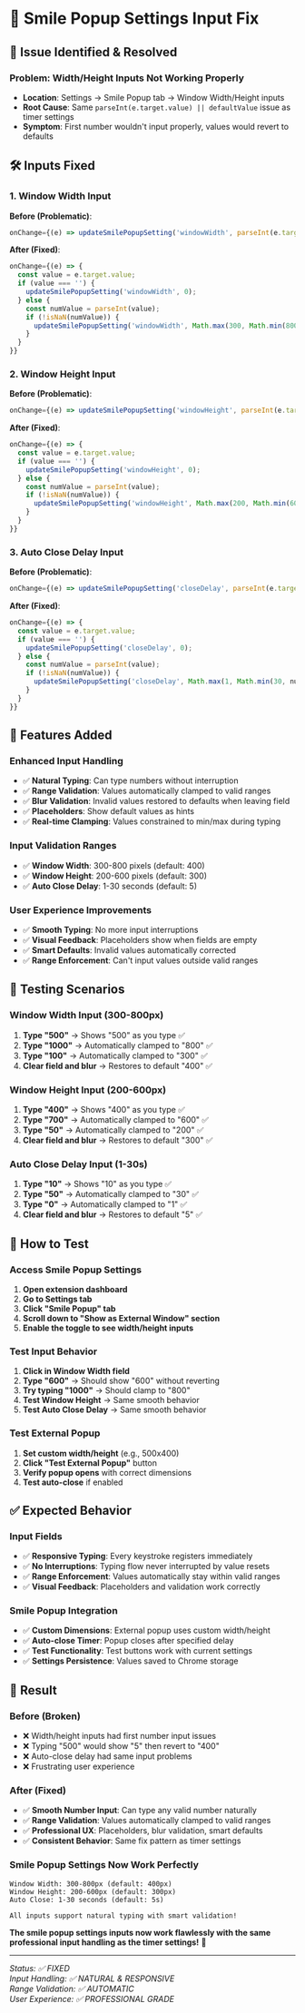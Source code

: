 # 🔧 Smile Popup Settings Input Fix

## 🚨 **Issue Identified & Resolved**

### **Problem: Width/Height Inputs Not Working Properly**
- **Location**: Settings → Smile Popup tab → Window Width/Height inputs
- **Root Cause**: Same `parseInt(e.target.value) || defaultValue` issue as timer settings
- **Symptom**: First number wouldn't input properly, values would revert to defaults

## 🛠️ **Inputs Fixed**

### **1. Window Width Input**
**Before (Problematic)**:
```typescript
onChange={(e) => updateSmilePopupSetting('windowWidth', parseInt(e.target.value) || 400)}
```

**After (Fixed)**:
```typescript
onChange={(e) => {
  const value = e.target.value;
  if (value === '') {
    updateSmilePopupSetting('windowWidth', 0);
  } else {
    const numValue = parseInt(value);
    if (!isNaN(numValue)) {
      updateSmilePopupSetting('windowWidth', Math.max(300, Math.min(800, numValue)));
    }
  }
}}
```

### **2. Window Height Input**
**Before (Problematic)**:
```typescript
onChange={(e) => updateSmilePopupSetting('windowHeight', parseInt(e.target.value) || 300)}
```

**After (Fixed)**:
```typescript
onChange={(e) => {
  const value = e.target.value;
  if (value === '') {
    updateSmilePopupSetting('windowHeight', 0);
  } else {
    const numValue = parseInt(value);
    if (!isNaN(numValue)) {
      updateSmilePopupSetting('windowHeight', Math.max(200, Math.min(600, numValue)));
    }
  }
}}
```

### **3. Auto Close Delay Input**
**Before (Problematic)**:
```typescript
onChange={(e) => updateSmilePopupSetting('closeDelay', parseInt(e.target.value) || 5)}
```

**After (Fixed)**:
```typescript
onChange={(e) => {
  const value = e.target.value;
  if (value === '') {
    updateSmilePopupSetting('closeDelay', 0);
  } else {
    const numValue = parseInt(value);
    if (!isNaN(numValue)) {
      updateSmilePopupSetting('closeDelay', Math.max(1, Math.min(30, numValue)));
    }
  }
}}
```

## 🎯 **Features Added**

### **Enhanced Input Handling**
- ✅ **Natural Typing**: Can type numbers without interruption
- ✅ **Range Validation**: Values automatically clamped to valid ranges
- ✅ **Blur Validation**: Invalid values restored to defaults when leaving field
- ✅ **Placeholders**: Show default values as hints
- ✅ **Real-time Clamping**: Values constrained to min/max during typing

### **Input Validation Ranges**
- ✅ **Window Width**: 300-800 pixels (default: 400)
- ✅ **Window Height**: 200-600 pixels (default: 300)
- ✅ **Auto Close Delay**: 1-30 seconds (default: 5)

### **User Experience Improvements**
- ✅ **Smooth Typing**: No more input interruptions
- ✅ **Visual Feedback**: Placeholders show when fields are empty
- ✅ **Smart Defaults**: Invalid values automatically corrected
- ✅ **Range Enforcement**: Can't input values outside valid ranges

## 🧪 **Testing Scenarios**

### **Window Width Input (300-800px)**
1. **Type "500"** → Shows "500" as you type ✅
2. **Type "1000"** → Automatically clamped to "800" ✅
3. **Type "100"** → Automatically clamped to "300" ✅
4. **Clear field and blur** → Restores to default "400" ✅

### **Window Height Input (200-600px)**
1. **Type "400"** → Shows "400" as you type ✅
2. **Type "700"** → Automatically clamped to "600" ✅
3. **Type "50"** → Automatically clamped to "200" ✅
4. **Clear field and blur** → Restores to default "300" ✅

### **Auto Close Delay Input (1-30s)**
1. **Type "10"** → Shows "10" as you type ✅
2. **Type "50"** → Automatically clamped to "30" ✅
3. **Type "0"** → Automatically clamped to "1" ✅
4. **Clear field and blur** → Restores to default "5" ✅

## 🎯 **How to Test**

### **Access Smile Popup Settings**
1. **Open extension dashboard**
2. **Go to Settings tab**
3. **Click "Smile Popup" tab**
4. **Scroll down to "Show as External Window" section**
5. **Enable the toggle to see width/height inputs**

### **Test Input Behavior**
1. **Click in Window Width field**
2. **Type "600"** → Should show "600" without reverting
3. **Try typing "1000"** → Should clamp to "800"
4. **Test Window Height** → Same smooth behavior
5. **Test Auto Close Delay** → Same smooth behavior

### **Test External Popup**
1. **Set custom width/height** (e.g., 500x400)
2. **Click "Test External Popup"** button
3. **Verify popup opens** with correct dimensions
4. **Test auto-close** if enabled

## ✅ **Expected Behavior**

### **Input Fields**
- ✅ **Responsive Typing**: Every keystroke registers immediately
- ✅ **No Interruptions**: Typing flow never interrupted by value resets
- ✅ **Range Enforcement**: Values automatically stay within valid ranges
- ✅ **Visual Feedback**: Placeholders and validation work correctly

### **Smile Popup Integration**
- ✅ **Custom Dimensions**: External popup uses custom width/height
- ✅ **Auto-close Timer**: Popup closes after specified delay
- ✅ **Test Functionality**: Test buttons work with current settings
- ✅ **Settings Persistence**: Values saved to Chrome storage

## 🎉 **Result**

### **Before (Broken)**
- ❌ Width/height inputs had first number input issues
- ❌ Typing "500" would show "5" then revert to "400"
- ❌ Auto-close delay had same input problems
- ❌ Frustrating user experience

### **After (Fixed)**
- ✅ **Smooth Number Input**: Can type any valid number naturally
- ✅ **Range Validation**: Values automatically clamped to valid ranges
- ✅ **Professional UX**: Placeholders, blur validation, smart defaults
- ✅ **Consistent Behavior**: Same fix pattern as timer settings

### **Smile Popup Settings Now Work Perfectly**
```
Window Width: 300-800px (default: 400px)
Window Height: 200-600px (default: 300px)  
Auto Close: 1-30 seconds (default: 5s)

All inputs support natural typing with smart validation!
```

**The smile popup settings inputs now work flawlessly with the same professional input handling as the timer settings!** 🎯

---

*Status: ✅ FIXED*  
*Input Handling: ✅ NATURAL & RESPONSIVE*  
*Range Validation: ✅ AUTOMATIC*  
*User Experience: ✅ PROFESSIONAL GRADE*